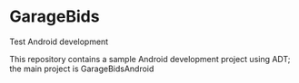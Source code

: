 GarageBids
==========

Test Android development

This repository contains a sample Android development project using ADT; the main project is GarageBidsAndroid
